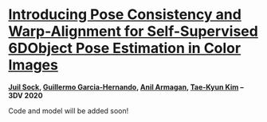 # [Introducing Pose Consistency and Warp-Alignment for Self-Supervised 6DObject Pose Estimation in Color Images]()

**[Juil Sock](https://skf0321.wixsite.com/juil), [Guillermo Garcia-Hernando](https://guiggh.github.io/), [Anil Armagan](https://sites.google.com/view/anilarmagan/), [Tae-Kyun Kim](https://sites.google.com/view/tkkim/)  – 3DV 2020**

Code and model will be added soon!
